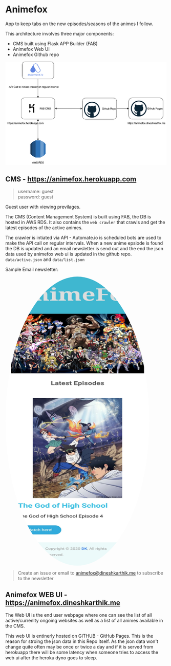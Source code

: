 
# Animefox

App to keep tabs on the new episodes/seasons of the animes I follow.

This architecture  involves  three major components:
- CMS built using Flask APP Builder (FAB)
- Animefox Web UI
- Animefox Github repo


![architecture](architecture.png)


## CMS - https://animefox.herokuapp.com

> username: guest  
password: guest

Guest user with viewing previlages.

The CMS (Content Management System) is built using FAB, the DB is hosted in AWS RDS. It also contains the `web crawler` that crawls and get the latest episodes of the active animes.

The crawler is intiated via API - Automate.io is scheduled bots are used to make the API call on regular intervals. When a new anime epsiode is found the DB is updated and an email newsletter is send out and the end the json data used by animefox web ui is updated in the github repo. `data/active.json` and `data/list.json`

Sample Email newsletter:

<img
  style="border-radius: 50%;"
  align="center"
  src="https://github.com/Dineshkarthik/animefox/blob/master/email-template.jpg"
  width="450"
  height="900"
/>

> Create an issue or email to animefox@dineshkarthik.me to subscribe to the newsletter

## Animefox WEB UI - https://animefox.dineshkarthik.me

The Web UI is the end user webpage where one can see the list of all active/currenlty ongoing websites as well as a list of all animes available in the CMS.

This web UI is entinerly hosted on GITHUB - GitHub Pages. This is the reason for stroing the json data in this Repo itself. As the json data won't change quite often may be once or twice a day and if it is served from herokuapp there will be some latency when someone tries to access the web ui after the heroku dyno goes to sleep.

